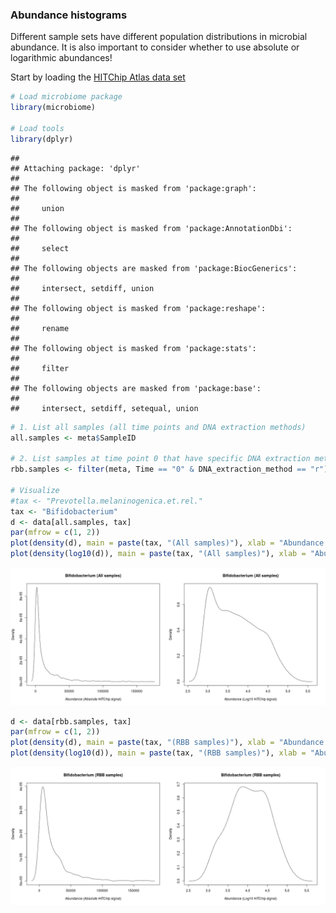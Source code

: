 ### Abundance histograms

Different sample sets have different population distributions in
microbial abundance. It is also important to consider whether to use
absolute or logarithmic abundances!

Start by loading the [HITChip Atlas data set](Data.Rmd)



```r
# Load microbiome package
library(microbiome)  

# Load tools
library(dplyr)
```

```
## 
## Attaching package: 'dplyr'
## 
## The following object is masked from 'package:graph':
## 
##     union
## 
## The following object is masked from 'package:AnnotationDbi':
## 
##     select
## 
## The following objects are masked from 'package:BiocGenerics':
## 
##     intersect, setdiff, union
## 
## The following object is masked from 'package:reshape':
## 
##     rename
## 
## The following object is masked from 'package:stats':
## 
##     filter
## 
## The following objects are masked from 'package:base':
## 
##     intersect, setdiff, setequal, union
```

```r
# 1. List all samples (all time points and DNA extraction methods)
all.samples <- meta$SampleID

# 2. List samples at time point 0 that have specific DNA extraction method 
rbb.samples <- filter(meta, Time == "0" & DNA_extraction_method == "r")$SampleID

# Visualize
#tax <- "Prevotella.melaninogenica.et.rel."
tax <- "Bifidobacterium"
d <- data[all.samples, tax]
par(mfrow = c(1, 2))
plot(density(d), main = paste(tax, "(All samples)"), xlab = "Abundance (Absolute HITChip signal)")
plot(density(log10(d)), main = paste(tax, "(All samples)"), xlab = "Abundance (Log10 HITChip signal)")
```

![plot of chunk hist](figure/hist-1.png) 

```r
d <- data[rbb.samples, tax]
par(mfrow = c(1, 2))
plot(density(d), main = paste(tax, "(RBB samples)"), xlab = "Abundance (Absolute HITChip signal)")
plot(density(log10(d)), main = paste(tax, "(RBB samples)"), xlab = "Abundance (Log10 HITChip signal)")
```

![plot of chunk hist](figure/hist-2.png) 
